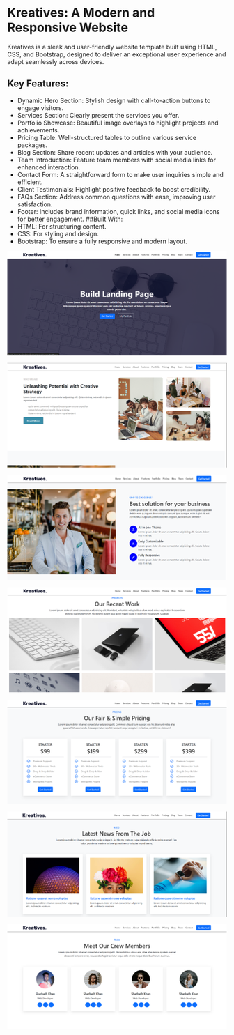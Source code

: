 # Kreatives: A Modern and Responsive Website
 Kreatives is a sleek and user-friendly website template built using HTML, CSS, and Bootstrap, designed to deliver an exceptional user experience and adapt seamlessly across devices.

## Key Features:
- Dynamic Hero Section: Stylish design with call-to-action buttons to engage visitors.
- Services Section: Clearly present the services you offer.
- Portfolio Showcase: Beautiful image overlays to highlight projects and achievements.
- Pricing Table: Well-structured tables to outline various service packages.
- Blog Section: Share recent updates and articles with your audience.
- Team Introduction: Feature team members with social media links for enhanced interaction.
- Contact Form: A straightforward form to make user inquiries simple and efficient.
- Client Testimonials: Highlight positive feedback to boost credibility.
- FAQs Section: Address common questions with ease, improving user satisfaction.
- Footer: Includes brand information, quick links, and social media icons for better engagement.
##Built With:
- HTML: For structuring content.
- CSS: For styling and design.
- Bootstrap: To ensure a fully responsive and modern layout.


![image](https://github.com/RameesParambil/kreatives/blob/277a99bcdc27ee8e8576afa94c5b91b21ee4d626/Screenshot%202024-12-13%20111325.png)

![image](https://github.com/RameesParambil/kreatives/blob/fed3acf2c7964e224faf9ffca499c5e7db642220/Screenshot%202024-12-13%20111349.png)

![image](https://github.com/RameesParambil/kreatives/blob/98daf8a2a8e3a41a661274985822571153655cde/Screenshot%202024-12-13%20111406.png)

![image](https://github.com/RameesParambil/kreatives/blob/041a1ec5ca7cc349a98227bdbc09c3c4d5a7acfc/Screenshot%202024-12-13%20111821.png)

![image](https://github.com/RameesParambil/kreatives/blob/17e2449ca3eb16df3b6cdb414a8f8323502831f8/Screenshot%202024-12-13%20111842.png)

![image](https://github.com/RameesParambil/kreatives/blob/f57d639db9d13b145ffcf48ccf664e38f40354e9/Screenshot%202024-12-13%20111929.png)

![image](https://github.com/RameesParambil/kreatives/blob/2294775538ec9d96d0d1adfd04680897a17bb68d/Screenshot%202024-12-13%20111955.png)
